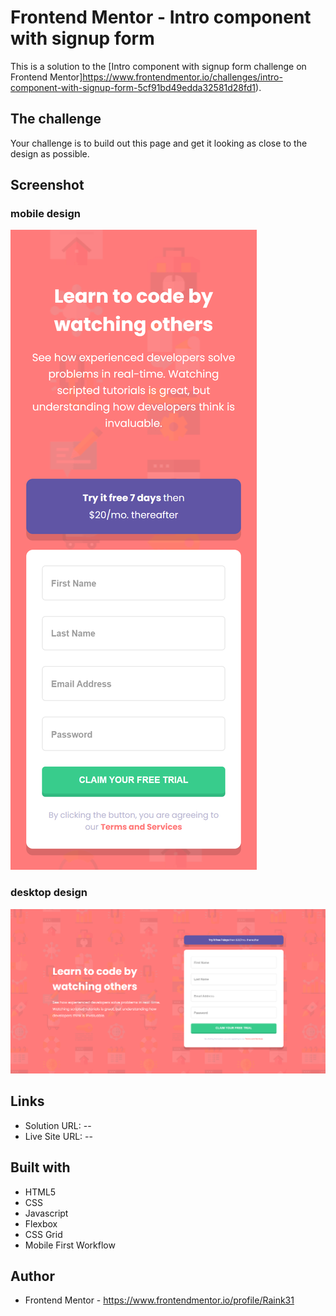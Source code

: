 # Frontend Mentor - Intro component with signup form

This is a solution to the [Intro component with signup form challenge on Frontend Mentor]https://www.frontendmentor.io/challenges/intro-component-with-signup-form-5cf91bd49edda32581d28fd1).


## The challenge

Your challenge is to build out this page and get it looking as close to the design as possible.


## Screenshot

### mobile design
![first screenshot](./assets/images/mobile.png)

### desktop design
![second screenshot](./assets/images/desktop.png)


## Links

- Solution URL: --
- Live Site URL: --


## Built with

- HTML5
- CSS
- Javascript
- Flexbox
- CSS Grid
- Mobile First Workflow


## Author

- Frontend Mentor - https://www.frontendmentor.io/profile/Raink31
